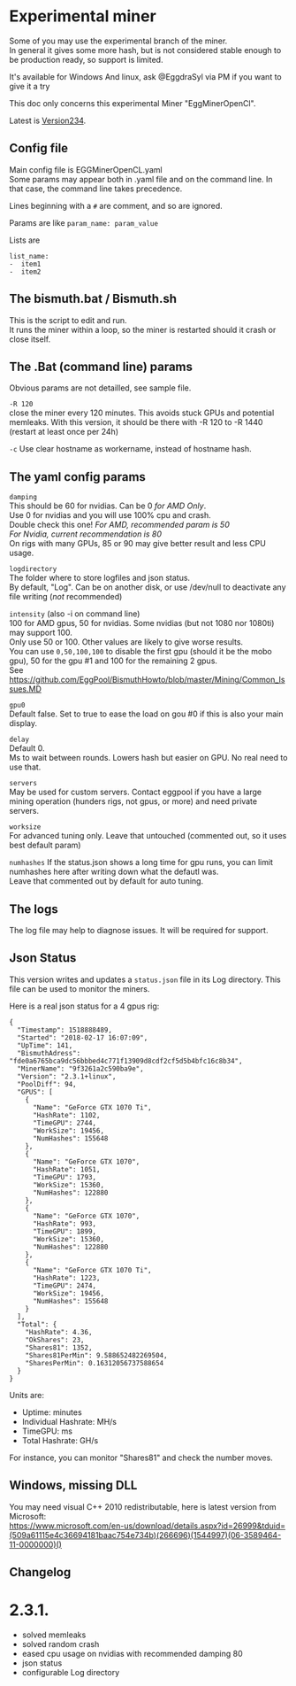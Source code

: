 # Experimental miner

Some of you may use the experimental branch of the miner.  
In general it gives some more hash, but is not considered stable enough to be production ready, so support is limited.

It's available for Windows And linux, ask @EggdraSyl via PM if you want to give it a try

This doc only concerns this experimental Miner "EggMinerOpenCl".

Latest is [Version234](https://github.com/EggPool/EggMinerGpu/releases/tag/2.3.4).

## Config file

Main config file is EGGMinerOpenCL.yaml  
Some params may appear both in .yaml file and on the command line. In that case, the command line takes precedence.

Lines beginning with a `#` are comment, and so are ignored.

Params are like  `param_name: param_value`

Lists are  
```
list_name:
-  item1
-  item2
```


## The bismuth.bat / Bismuth.sh

This is the script to edit and run.   
It runs the miner within a loop, so the miner is restarted should it crash or close itself.

## The .Bat (command line) params 
Obvious params are not detailled, see sample file.

`-R 120`  
close the miner every 120 minutes.
This avoids stuck GPUs and potential memleaks. With this version, it should be there with -R 120 to -R 1440  
(restart at least once per 24h)

`-c`
Use clear hostname as workername, instead of hostname hash.


## The yaml config params 


`damping`  
This should be 60 for nvidias. Can be 0 *for AMD Only*.  
Use 0 for nvidias and you will use 100% cpu and crash.  
Double check this one!
*For AMD, recommended param is 50*  
*For Nvidia, current recommendation is 80*  
On rigs with many GPUs, 85 or 90 may give better result and less CPU usage.

`logdirectory`  
The folder where to store logfiles and json status.  
By default, "Log".  Can be on another disk, or use /dev/null to deactivate any file writing (*not* recommended)

`intensity` (also -i on command line)  
100 for AMD gpus, 50 for nvidias. Some nvidias (but not 1080 nor 1080ti) may support 100.  
Only use 50 or 100. Other values are likely to give worse results.  
You can use `0,50,100,100` to disable the first gpu (should it be the mobo gpu), 50 for the gpu #1 and 100 for the remaining 2 gpus.  
See https://github.com/EggPool/BismuthHowto/blob/master/Mining/Common_Issues.MD

`gpu0`  
Default false. Set to true to ease the load on gou #0 if this is also your main display.

`delay`  
Default 0.  
Ms to wait between rounds. Lowers hash but easier on GPU. No real need to use that.

`servers`  
May be used for custom servers.  Contact eggpool if you have a large mining operation (hunders rigs, not gpus, or more) and need private servers.

`worksize`  
For advanced tuning only. Leave that untouched (commented out, so it uses best default param)

`numhashes`
If the status.json shows a long time for gpu runs, you can limit numhashes here after writing down what the defautl was.  
Leave that commented out by default for auto tuning.

## The logs

The log file may help to diagnose issues. It will be required for support.

## Json Status

This version writes and updates a `status.json` file in its Log directory.
This file can be used to monitor the miners.  

Here is a real json status for a 4 gpus rig:
```
{
  "Timestamp": 1518888489,
  "Started": "2018-02-17 16:07:09",
  "UpTime": 141,
  "BismuthAdress": "fde0a6765bca9dc56bbbed4c771f13909d8cdf2cf5d5b4bfc16c8b34",
  "MinerName": "9f3261a2c590ba9e",
  "Version": "2.3.1+linux",
  "PoolDiff": 94,
  "GPUS": [
    {
      "Name": "GeForce GTX 1070 Ti",
      "HashRate": 1102,
      "TimeGPU": 2744,
      "WorkSize": 19456,
      "NumHashes": 155648
    },
    {
      "Name": "GeForce GTX 1070",
      "HashRate": 1051,
      "TimeGPU": 1793,
      "WorkSize": 15360,
      "NumHashes": 122880
    },
    {
      "Name": "GeForce GTX 1070",
      "HashRate": 993,
      "TimeGPU": 1899,
      "WorkSize": 15360,
      "NumHashes": 122880
    },
    {
      "Name": "GeForce GTX 1070 Ti",
      "HashRate": 1223,
      "TimeGPU": 2474,
      "WorkSize": 19456,
      "NumHashes": 155648
    }
  ],
  "Total": {
    "HashRate": 4.36,
    "OkShares": 23,
    "Shares81": 1352,
    "Shares81PerMin": 9.588652482269504,
    "SharesPerMin": 0.16312056737588654
  }
}
```

Units are:  
- Uptime: minutes
- Individual Hashrate: MH/s
- TimeGPU: ms
- Total Hashrate: GH/s

For instance, you can monitor "Shares81" and check the number moves.


## Windows, missing DLL

You may need visual C++ 2010 redistributable, here is latest version from Microsoft:  
https://www.microsoft.com/en-us/download/details.aspx?id=26999&tduid=(509a61115e4c36694181baac754e734b)(266696)(1544997)(06-3589464-11-0000000)()


## Changelog 

# 2.3.1.
- solved memleaks
- solved random crash
- eased cpu usage on nvidias with recommended damping 80
- json status
- configurable Log directory

